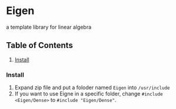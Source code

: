 # Eigen
a template library for linear algebra

## Table of Contents
1. [Install](#install)


### Install
1. Expand zip file and put a foloder named `Eigen` into `/usr/include`
2. If you want to use Eigne in a specific folder, change `#include <Eigen/Dense>` to `#include "Eigen/Dense"`.
